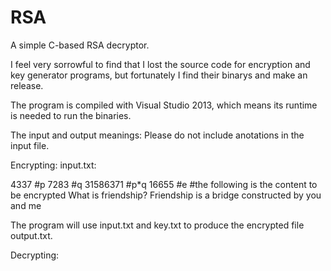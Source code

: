 # RSA
A simple C-based RSA decryptor.

I feel very sorrowful to find that I lost the source code for encryption and key generator programs, but fortunately I find their binarys and make an release.

The program is compiled with Visual Studio 2013, which means its runtime is needed to run the binaries.

The input and output meanings:
Please do not include anotations in the input file.

Encrypting:
input.txt:

4337      #p
7283      #q
31586371  #p*q
16655     #e
#the following is the content to be encrypted
What is friendship? Friendship is a bridge constructed by you and me

The program will use input.txt and key.txt to produce the encrypted file output.txt.

Decrypting:
